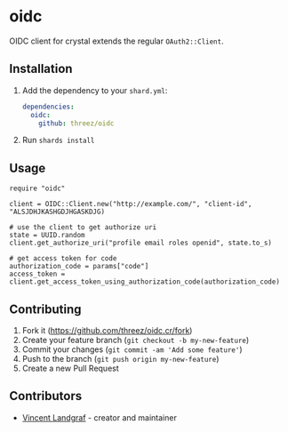 # oidc

OIDC client for crystal extends the regular `OAuth2::Client`.

## Installation

1. Add the dependency to your `shard.yml`:

   ```yaml
   dependencies:
     oidc:
       github: threez/oidc
   ```

2. Run `shards install`

## Usage

```crystal
require "oidc"

client = OIDC::Client.new("http://example.com/", "client-id", "ALSJDHJKASHGDJHGASKDJG)

# use the client to get authorize uri
state = UUID.random
client.get_authorize_uri("profile email roles openid", state.to_s)

# get access token for code
authorization_code = params["code"]
access_token = client.get_access_token_using_authorization_code(authorization_code)
```

## Contributing

1. Fork it (<https://github.com/threez/oidc.cr/fork>)
2. Create your feature branch (`git checkout -b my-new-feature`)
3. Commit your changes (`git commit -am 'Add some feature'`)
4. Push to the branch (`git push origin my-new-feature`)
5. Create a new Pull Request

## Contributors

- [Vincent Landgraf](https://github.com/threez) - creator and maintainer
